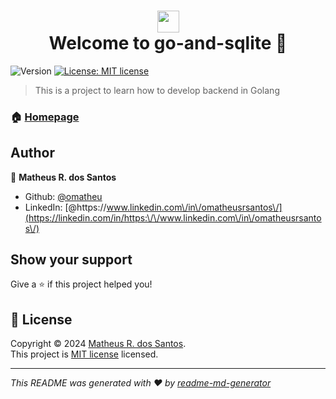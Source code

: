 <h1 align="center"><img src="https://cdn.jsdelivr.net/gh/devicons/devicon/icons/go/go-original.svg" height="35vh" width="35vh" style="display: block; margin: auto;" /> Welcome to go-and-sqlite 👋</h1>
<p>
  <img alt="Version" src="https://img.shields.io/badge/version-1.0-blue.svg?cacheSeconds=2592000" />
  <a href="https://opensource.org/osd" target="_blank">
    <img alt="License: MIT license" src="https://img.shields.io/badge/License-MIT license-yellow.svg" />
  </a>
</p>

> This is a project to learn how to develop backend in Golang

### 🏠 [Homepage](https://github.com/omatheu/go-and-sqlite)

## Author

👤 **Matheus R. dos Santos**

* Github: [@omatheu](https://github.com/omatheu)
* LinkedIn: [@https:\/\/www.linkedin.com\/in\/omatheusrsantos\/](https://linkedin.com/in/https:\/\/www.linkedin.com\/in\/omatheusrsantos\/)

## Show your support

Give a ⭐️ if this project helped you!

## 📝 License

Copyright © 2024 [Matheus R. dos Santos](https://github.com/omatheu).<br />
This project is [MIT license](https://opensource.org/osd) licensed.

***
_This README was generated with ❤️ by [readme-md-generator](https://github.com/kefranabg/readme-md-generator)_
